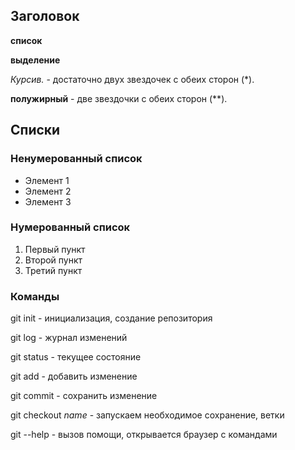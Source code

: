 ## Заголовок

**список**

__выделение__

*Курсив.* - достаточно двух звездочек с обеих сторон (*).

**полужирный** - две звездочки с обеих сторон (**).

## Списки

### Ненумерованный список

* Элемент 1
* Элемент 2
* Элемент 3

### Нумерованный список

1. Первый пункт
2. Второй пункт
3. Третий пункт

### Команды

git init - инициализация, создание репозитория

git log - журнал изменений

git status - текущее состояние

git add  - добавить изменение

git commit - сохранить изменение

git checkout _name_ - запускаем необходимое сохранение, ветки 

git --help - вызов помощи, открывается браузер с командами


